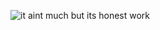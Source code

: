 ![it aint much but its honest work](https://i.kym-cdn.com/entries/icons/original/000/028/021/work.jpg)

